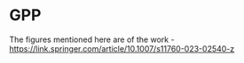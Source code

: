# GPP

The figures mentioned here are of the work - https://link.springer.com/article/10.1007/s11760-023-02540-z
